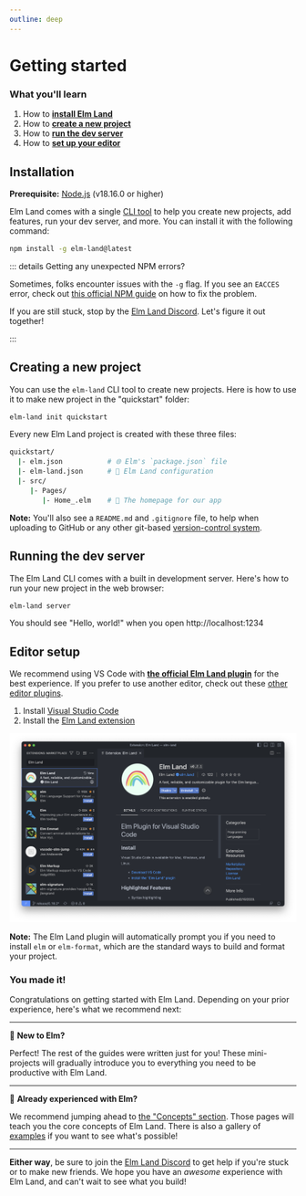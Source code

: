 ```yaml
---
outline: deep
---
```


# Getting started

<h3>What you'll learn</h3>

1. How to __[install Elm Land](#installation)__
1. How to __[create a new project](#creating-a-new-project)__
1. How to __[run the dev server](#running-the-dev-server)__
1. How to __[set up your editor](#editor-setup)__

## Installation

__Prerequisite:__ [Node.js](https://nodejs.org) (v18.16.0 or higher)

Elm Land comes with a single [CLI tool](https://www.npmjs.com/package/elm-land) to help you create new projects, add features, run your dev server, and more. You can install it with the following command:

```sh
npm install -g elm-land@latest
```


::: details Getting any unexpected NPM errors?

Sometimes, folks encounter issues with the `-g` flag. If you see an `EACCES` error, check out [this official NPM guide](https://docs.npmjs.com/resolving-eacces-permissions-errors-when-installing-packages-globally) on how to fix the problem. 

If you are still stuck, stop by the [Elm Land Discord](https://join.elm.land). Let's figure it out together!

:::

## Creating a new project

You can use the `elm-land` CLI tool to create new projects. Here is how to use it to make new project in the "quickstart" folder:

```sh
elm-land init quickstart
```

Every new Elm Land project is created with these three files:

```bash
quickstart/
  |- elm.json           # 🌐 Elm's `package.json` file
  |- elm-land.json      # 🌈 Elm Land configuration
  |- src/
     |- Pages/
        |- Home_.elm    # 🏡 The homepage for our app
```

__Note:__ You'll also see a `README.md` and `.gitignore` file, to help when uploading to GitHub or any other git-based [version-control system](https://en.wikipedia.org/wiki/Version_control).

## Running the dev server

The Elm Land CLI comes with a built in development server. Here's how to run your new project in the web browser:

```sh
elm-land server
```

You should see "Hello, world!" when you open http://localhost:1234

<BrowserWindow src="/images/guide/hello-world.jpg" alt="Hello, world!" />


## Editor setup

We recommend using VS Code with [__the official Elm Land plugin__](https://marketplace.visualstudio.com/items?itemName=elm-land.elm-land) for the best experience. If you prefer to use another editor, check out these [other editor plugins](https://github.com/elm/editor-plugins).

1. Install [Visual Studio Code](https://code.visualstudio.com/)
1. Install the [Elm Land extension](https://marketplace.visualstudio.com/items?itemName=elm-land.elm-land)

![A screenshot of the Elm Land VS Code extension](../images/vscode-plugin.png)

__Note:__ The Elm Land plugin will automatically prompt you if you need to install `elm` or `elm-format`, which are the standard ways to build and format your project.


<h3>You made it!</h3>

Congratulations on getting started with Elm Land. Depending on your prior experience, here's what we recommend next:

---

🌱 __New to Elm?__ 

Perfect! The rest of the guides were written just for you! These mini-projects will gradually introduce you to everything you need to be productive with Elm Land.

---

🌳 __Already experienced with Elm?__ 

We recommend jumping ahead to [the "Concepts" section](/concepts/). Those pages will teach you the core concepts of Elm Land. There is also a gallery of [examples](/examples/) if you want to see what's possible!

---

__Either way__, be sure to join the [Elm Land Discord](https://join.elm.land) to get help if you're stuck or to make new friends. We hope you have an _awesome_ experience with Elm Land, and can't wait to see what you build!

